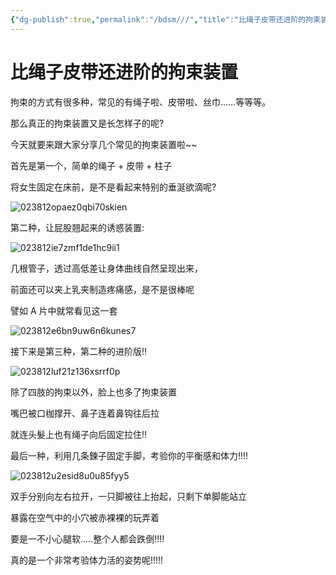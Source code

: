 ```yaml
---
{"dg-publish":true,"permalink":"/bdsm///","title":"比绳子皮带还进阶的拘束装置","tags":["拘束装置","绳艺","性虐"]}
---
```



# 比绳子皮带还进阶的拘束装置

拘束的方式有很多种，常见的有绳子啦、皮带啦、丝巾……等等等。

那么真正的拘束装置又是长怎样子的呢?

今天就要来跟大家分享几个常见的拘束装置啦~~

首先是第一个，简单的绳子 + 皮带 + 柱子

将女生固定在床前，是不是看起来特别的垂涎欲滴呢?

![023812opaez0qbi70skien](https://wikijs-pics.zfeny.me/wikijs/img/2025/02/31045d038c3752ede9a306e43992f5fb.jpg)

第二种，让屁股翘起来的诱惑装置:

![023812ie7zmf1de1hc9ii1](https://wikijs-pics.zfeny.me/wikijs/img/2025/02/e6afb38c71aabff46d69975e2fc6eff7.jpg)

几根管子，透过高低差让身体曲线自然呈现出来，

前面还可以夹上乳夹制造疼痛感，是不是很棒呢

譬如 A 片中就常看见这一套

![023812e6bn9uw6n6kunes7](https://wikijs-pics.zfeny.me/wikijs/img/2025/02/64c56958a1a08680d5ac640d0feeacbd.jpg)

接下来是第三种，第二种的进阶版!!

![023812luf21z136xsrrf0p](https://wikijs-pics.zfeny.me/wikijs/img/2025/02/89c010563b869c95082e5cc2e4b54e5c.jpg)

除了四肢的拘束以外，脸上也多了拘束装置

嘴巴被口枷撑开、鼻子连着鼻钩往后拉

就连头髮上也有绳子向后固定拉住!!

最后一种，利用几条鍊子固定手脚，考验你的平衡感和体力!!!!

![023812u2esid8u0u85fyy5](https://wikijs-pics.zfeny.me/wikijs/img/2025/02/8ec804974d14d0904457616244061359.jpg)

双手分别向左右拉开，一只脚被往上抬起，只剩下单脚能站立

暴露在空气中的小穴被赤裸裸的玩弄着

要是一不小心腿软…..整个人都会跌倒!!!!

真的是一个非常考验体力活的姿势呢!!!!!
